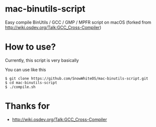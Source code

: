 # mac-binutils-script
Easy compile BinUtils / GCC / GMP / MPFR script on macOS (forked from http://wiki.osdev.org/Talk:GCC_Cross-Compiler)

# How to use?
Currently, this script is very basically

You can use like this
```
$ git clone https://github.com/SnowWhiteOS/mac-binutils-script.git
$ cd mac-binutils-script
$ ./compile.sh
```

# Thanks for
- http://wiki.osdev.org/Talk:GCC_Cross-Compiler
